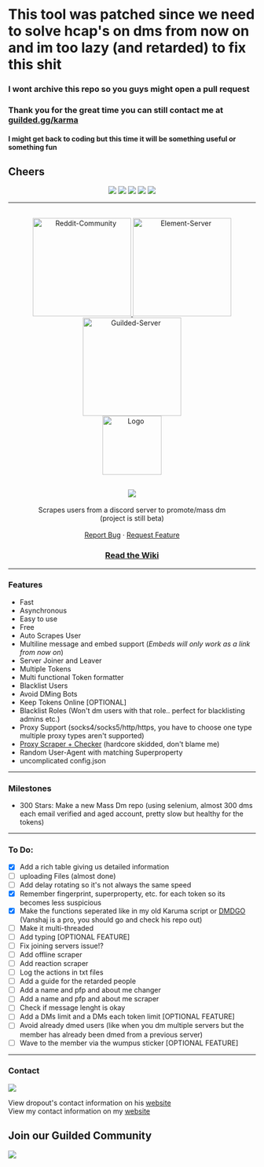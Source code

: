 # This tool was patched since we need to solve hcap's on dms from now on and im too lazy (and retarded) to fix this shit
### I wont archive this repo so you guys might open a pull request
### Thank you for the great time you can still contact me at [guilded.gg/karma](https://guilded.gg/karma)
#### I might get back to coding but this time it will be something useful or something fun
## Cheers

<div id="top"></div>
<p align="center">
  <img src="https://img.shields.io/github/contributors/hoemotion/Discord-Mass-DM.svg?style=for-the-badge"/>
  <img src="https://img.shields.io/github/forks/hoemotion/Discord-Mass-DM.svg?style=for-the-badge"/>
  <img src="https://img.shields.io/github/stars/hoemotion/Discord-Mass-DM.svg?style=for-the-badge"/>
  <img src="https://img.shields.io/github/issues/hoemotion/Discord-Mass-DM.svg?style=for-the-badge"/>
  <img src="https://img.shields.io/github/license/hoemotion/Discord-Mass-DM.svg?style=for-the-badge"/>
</p>
  
---------------------------------------
  
<br/>
<div align="center">
  <a href="https://www.reddit.com/r/hoemotion/">
    <img src="https://img.shields.io/static/v1?label=reddit&message=Click%20here&color=FF4500&style=for-the-badge&logo=reddit" alt="Reddit-Community" width="200">
  </a>
    <a href="https://t.me/ahegahoe">
    <img src="https://img.shields.io/static/v1?label=Telegram&message=Click%20here&color=0088CC&style=for-the-badge&logo=telegram" alt="Element-Server" width="200">
  </a>

  <br>
  <a href="https://guilded.gg/karma">
    <img src="https://img.shields.io/static/v1?label=Guilded&message=Click%20here&color=DBAB08&style=for-the-badge&logo=guilded" alt="Guilded-Server" width="200">
  </a>
  <br>
  <a href="https://github.com/hoemotion/Discord-Mass-DM">
    <img src="https://i.imgur.com/9l4pHEN.png" alt="Logo" width="120" height="120">
  </a>
  
  <h2 align="center">
    <img src="https://readme-typing-svg.herokuapp.com?color=FFFFFF&center=true&size=22&lines=Discord+Mass+DM;Don't+forget+to+leave+a+star;Read+the+Wiki;Only+for+educational+purposes;Join+guilded.gg/karma;"/>
  </h2>

  <p align="center">
    Scrapes users from a discord server to promote/mass dm
    <br />
    (project is still beta)
    <br />
    <br />
    <a href="https://github.com/hoemotion/Discord-Mass-DM/issues">Report Bug</a>
    ·
    <a href="https://github.com/hoemotion/Discord-Mass-DM/issues">Request Feature</a>
  </p>
</div>
<h3 align="center">
  <a href="https://github.com/hoemotion/Discord-Mass-DM/wiki">Read the Wiki</a>
  
---------------------------------------

### Features

* Fast
* Asynchronous
* Easy to use
* Free
* Auto Scrapes User
* Multiline message and embed support (*Embeds will only work as a link from now on*)
* Server Joiner and Leaver
* Multiple Tokens
* Multi functional Token formatter
* Blacklist Users
* Avoid DMing Bots
* Keep Tokens Online [OPTIONAL]
* Blacklist Roles (Won't dm users with that role.. perfect for blacklisting admins etc.)
* Proxy Support (socks4/socks5/http/https, you have to choose one type multiple proxy types aren't supported)
* [Proxy Scraper + Checker](https://github.com/hoemotion/proxy-scraper-checker) (hardcore skidded, don't blame me)
* Random User-Agent with matching Superproperty
* uncomplicated config.json

---------------------------------------

### Milestones

* 300 Stars: Make a new Mass Dm repo (using selenium, almost 300 dms each email verified and aged account, pretty slow but healthy for the tokens)

---------------------------------------
  
### To Do:
  
* [x] Add a rich table giving us detailed information
* [ ] uploading Files (almost done)
* [ ] Add delay rotating so it's not always the same speed
* [x] Remember fingerprint, superproperty, etc. for each token so its becomes less suspicious
* [x] Make the functions seperated like in my old Karuma script or [DMDGO](https://github.com/V4NSH4J/discord-mass-DM-GO) (Vanshaj is a pro, you should go and check his repo out)
* [ ] Make it multi-threaded
* [ ] Add typing [OPTIONAL FEATURE]
* [ ] Fix joining servers issue!?
* [ ] Add offline scraper
* [ ] Add reaction scraper
* [ ] Log the actions in txt files
* [ ] Add a guide for the retarded people
* [ ] Add a name and pfp and about me changer
* [ ] Add a name and pfp and about me scraper
* [ ] Check if message lenght is okay
* [ ] Add a DMs limit and a DMs each token limit [OPTIONAL FEATURE]
* [ ] Avoid already dmed users (like when you dm multiple servers but the member has already been dmed from a previous server)
* [ ] Wave to the member via the wumpus sticker [OPTIONAL FEATURE]
  
---------------------------------------
  
 

### Contact

<a href = "https://t.me/ahegahoe"><img src="https://img.icons8.com/color/48/000000/telegram-app--v5.png"/></a>

<p>View dropout's contact information on his <a href = "https://dropout.black/">website</a><br>
View my contact information on my <a href = "https://hoemotion.github.io/">website</a>
</p>

## Join our Guilded Community

<a href = "https://guilded.gg/karma"><img src="https://img.icons8.com/fluency/48/000000/guilded.png"/></a>
  


